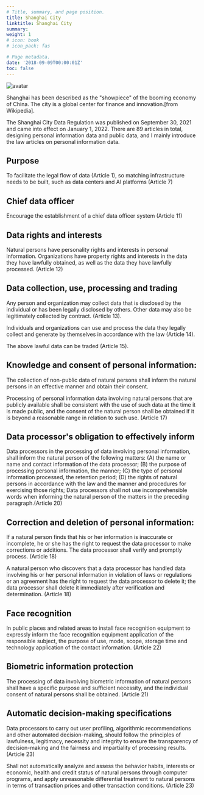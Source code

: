 ```yaml
---
# Title, summary, and page position.
title: Shanghai City
linktitle: Shanghai City
summary: 
weight: 1
# icon: book
# icon_pack: fas

# Page metadata.
date: '2018-09-09T00:00:01Z'
toc: false
---
```

![avatar](covers/sh.jpg)

Shanghai has been described as the "showpiece" of the booming economy of China. The city is a global center for finance and innovation.[from Wikipedia]. 

 

The Shanghai City Data Regulation was published on September 30, 2021 and came into effect on January 1, 2022. There are 89 articles in total, designing personal information data and public data, and I mainly introduce the law articles on personal information data.

## Purpose
To facilitate the legal flow of data (Article 1), so matching infrastructure needs to be built, such as data centers and AI platforms (Article 7)

## Chief data officer
Encourage the establishment of a chief data officer system (Article 11)

## Data rights and interests
Natural persons have personality rights and interests in personal information. Organizations have property rights and interests in the data they have lawfully obtained, as well as the data they have lawfully processed. (Article 12)

## Data collection, use, processing and trading
Any person and organization may collect data that is disclosed by the individual or has been legally disclosed by others. Other data may also be legitimately collected by contract. (Article 13).
 
Individuals and organizations can use and process the data they legally collect and generate by themselves in accordance with the law (Article 14). 

The above lawful data can be traded (Article 15).

## Knowledge and consent of personal information:
The collection of non-public data of natural persons shall inform the natural persons in an effective manner and obtain their consent.

Processing of personal information data involving natural persons that are publicly available shall be consistent with the use of such data at the time it is made public, and the consent of the natural person shall be obtained if it is beyond a reasonable range in relation to such use. (Article 17)

## Data processor's obligation to effectively inform
Data processors in the processing of data involving personal information, shall inform the natural person of the following matters:
(A) the name or name and contact information of the data processor;
(B) the purpose of processing personal information, the manner;
(C) the type of personal information processed, the retention period; 
(D) the rights of natural persons in accordance with the law and the manner and procedures for exercising those rights;
Data processors shall not use incomprehensible words when informing the natural person of the matters in the preceding paragraph.(Article 20)

## Correction and deletion of personal information:
If a natural person finds that his or her information is inaccurate or incomplete, he or she has the right to request the data processor to make corrections or additions. The data processor shall verify and promptly process. (Article 18)

A natural person who discovers that a data processor has handled data involving his or her personal information in violation of laws or regulations or an agreement has the right to request the data processor to delete it; the data processor shall delete it immediately after verification and determination. (Article 18)

## Face recognition
In public places and related areas to install face recognition equipment to expressly inform the face recognition equipment application of the responsible subject, the purpose of use, mode, scope, storage time and technology application of the contact information. (Article 22)

## Biometric information protection
The processing of data involving biometric information of natural persons shall have a specific purpose and sufficient necessity, and the individual consent of natural persons shall be obtained. (Article 21)


## Automatic decision-making specifications
Data processors to carry out user profiling, algorithmic recommendations and other automated decision-making, should follow the principles of lawfulness, legitimacy, necessity and integrity to ensure the transparency of decision-making and the fairness and impartiality of processing results.  (Article 23)

Shall not automatically analyze and assess the behavior habits, interests or economic, health and credit status of natural persons through computer programs, and apply unreasonable differential treatment to natural persons in terms of transaction prices and other transaction conditions.  (Article 23)

